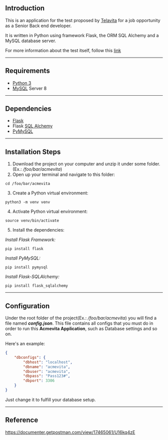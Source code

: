 ## Introduction

This is an application for the test proposed by [Telavita](https://www.telavita.com.br/) for a job opportunity as a Senior Back end developer.

It is written in Python using framework Flask, the ORM SQL Alchemy and a MySQL database server.

For more information about the test itself, follow this [link](https://gitlab.com/telavita/projeto-backend/-/tree/master)

---

## Requirements

- [Python 3](https://www.python.org/downloads/)
- [MySQL](https://www.mysql.com/)  Server 8

---

## Dependencies

- [Flask](https://flask.palletsprojects.com/en/2.0.x/)
- Flask [SQL Alchemy](https://www.sqlalchemy.org/)
- [PyMySQL](https://pypi.org/project/PyMySQL/)

---

## Installation Steps

1. Download the project on your computer and unzip it under some folder. (Ex.: */foo/bar/acmevita*)
2. Open up your terminal and navigate to this folder:
```shell
cd /foo/bar/acmevita
```
3. Create a Python virtual environment:
```shell
python3 -m venv venv
```
4. Activate Python virtual environment:
```shell
source venv/bin/activate
```
5. Install the dependencies:

*Install Flask Framework:*
```shell
pip install flask
```
*Install PyMySQL:*
```shell
pip install pymysql
```
*Install Flask-SQLAlchemy:*
```shell
pip install flask_sqlalchemy
```

---

## Configuration
Under the root folder of the project(Ex.: */foo/bar/acmevita*) you will find a file named ***config.json***.
This file contains all configs that you must do in order to run this **Acmevita Application**, such as
Database settings and so on.

Here's an example:
```json
{
    "dbconfigs": {
        "dbhost": "localhost",
        "dbname": "acmevita",
        "dbuser": "acmevita",
        "dbpass": "Pass123#",
        "dbport": 3306
    }
}
```
Just change it to fulfill your database setup.

---

## Reference
https://documenter.getpostman.com/view/17465061/U16kq4zE